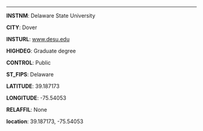 
---
**INSTNM**: Delaware State University

**CITY**: Dover

**INSTURL**: www.desu.edu

**HIGHDEG**: Graduate degree

**CONTROL**: Public

**ST_FIPS**: Delaware

**LATITUDE**: 39.187173

**LONGITUDE**: -75.54053

**RELAFFIL**: None

**location**: 39.187173, -75.54053